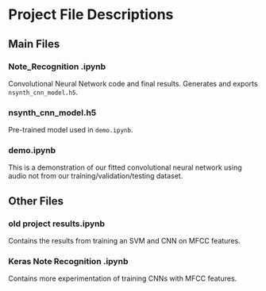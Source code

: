 # Project File Descriptions

## Main Files
### Note_Recognition .ipynb

Convolutional Neural Network code and final results. Generates and exports `nsynth_cnn_model.h5`.

### nsynth_cnn_model.h5

Pre-trained model used in `demo.ipynb`.

### demo.ipynb

This is a demonstration of our fitted convolutional neural network using audio not from our training/validation/testing dataset.

## Other Files

### old project results.ipynb

Contains the results from training an SVM and CNN on MFCC features.

### Keras Note Recognition .ipynb

Contains more experimentation of training CNNs with MFCC features.
